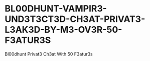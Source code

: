 # BL00DHUNT-VAMPIR3-UND3T3CT3D-CH3AT-PRIVAT3-L3AK3D-BY-M3-OV3R-50-F3ATUR3S
Bl00dhunt Privat3 Ch3at With 50 F3atur3s
